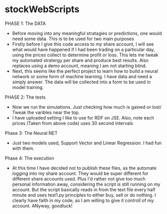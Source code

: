 # stockWebScripts

PHASE 1: The DATA
- Before moving into any meaningful stratagies or predictions, one would need some data. This is to be used for two main purposes
- Firstly before I give this code access to my share account, I will see what would have happened if I had been trading on a particular day, using  the prices collect to determine profit or loss. This lets me tweak my automated stratergy per share and produce best results. Also replaces using a demo account, meaning I am not starting blind.
- Next, this seems like the perfect project to learn how to build a neural network or some form of machine learning. I have data and need a simply answer. The data will be collected into a form to be used in model training. 

PHASE 2: The tests
- Now we run the simulations. Just checking how much is gained or lost/ Tweak the varibles near the top. 
- I have uploaded setting I like to use for RDF on JSE. Also, note each prices (Taken from above code) uses 30 second intervals

Phase 3: The Neural NET
- Just two models used, Support Vector and Linear Regression. I had fun with them. 

Phase 4: The execution
- At this time I have decided not to publish these files, as the automate logging into my share account. They would be super different for different share accounts used. Plus I'd rather not give too much personal information away, considering the script is still running on my account. But the script basically reads in from the text file every half minute and uses test1.py principles to either buy, sell or do nothing. I clearly have faith in my code, as I am willing to give it controll of my account. ANyway, goodluck!

